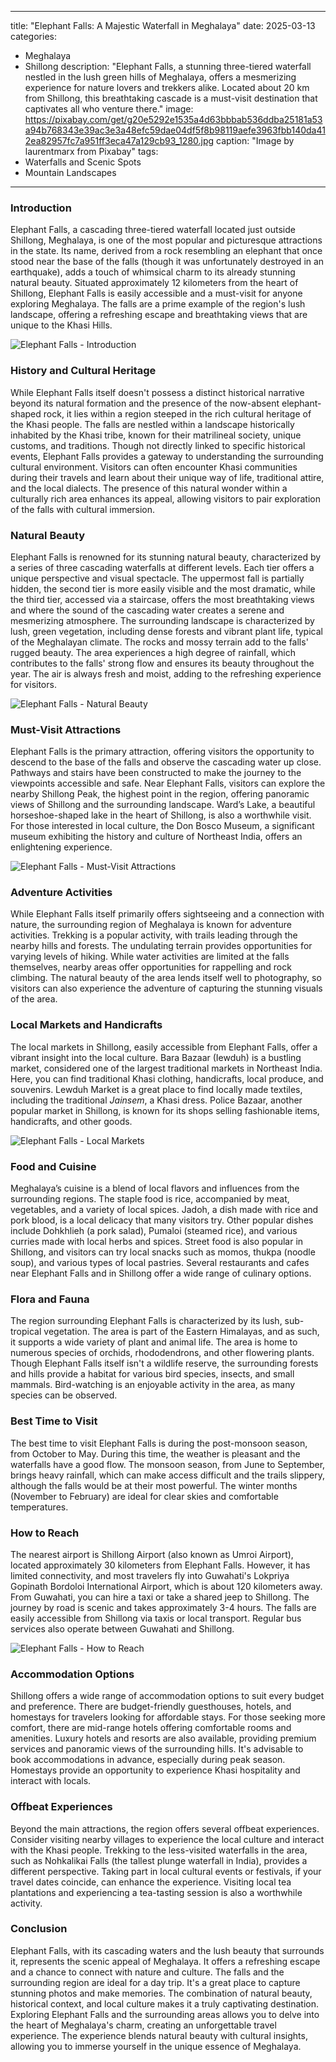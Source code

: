 
---
title: "Elephant Falls: A Majestic Waterfall in Meghalaya"
date: 2025-03-13
categories:
  - Meghalaya
  - Shillong
description: "Elephant Falls, a stunning three-tiered waterfall nestled in the lush green hills of Meghalaya, offers a mesmerizing experience for nature lovers and trekkers alike. Located about 20 km from Shillong, this breathtaking cascade is a must-visit destination that captivates all who venture there."
image: https://pixabay.com/get/g20e5292e1535a4d63bbbab536ddba25181a53a94b768343e39ac3e3a48efc59dae04df5f8b98119aefe3963fbb140da412ea82957fc7a951ff3eca47a129cb93_1280.jpg
caption: "Image by laurentmarx from Pixabay"
tags: 
  - Waterfalls and Scenic Spots
  - Mountain Landscapes
---


### **Introduction**

Elephant Falls, a cascading three-tiered waterfall located just outside Shillong, Meghalaya, is one of the most popular and picturesque attractions in the state. Its name, derived from a rock resembling an elephant that once stood near the base of the falls (though it was unfortunately destroyed in an earthquake), adds a touch of whimsical charm to its already stunning natural beauty. Situated approximately 12 kilometers from the heart of Shillong, Elephant Falls is easily accessible and a must-visit for anyone exploring Meghalaya. The falls are a prime example of the region's lush landscape, offering a refreshing escape and breathtaking views that are unique to the Khasi Hills.

<img src="placeholder_elephant_falls_introduction.jpg" alt="Elephant Falls - Introduction">

### **History and Cultural Heritage**

While Elephant Falls itself doesn't possess a distinct historical narrative beyond its natural formation and the presence of the now-absent elephant-shaped rock, it lies within a region steeped in the rich cultural heritage of the Khasi people. The falls are nestled within a landscape historically inhabited by the Khasi tribe, known for their matrilineal society, unique customs, and traditions. Though not directly linked to specific historical events, Elephant Falls provides a gateway to understanding the surrounding cultural environment. Visitors can often encounter Khasi communities during their travels and learn about their unique way of life, traditional attire, and the local dialects. The presence of this natural wonder within a culturally rich area enhances its appeal, allowing visitors to pair exploration of the falls with cultural immersion.

### **Natural Beauty**

Elephant Falls is renowned for its stunning natural beauty, characterized by a series of three cascading waterfalls at different levels. Each tier offers a unique perspective and visual spectacle. The uppermost fall is partially hidden, the second tier is more easily visible and the most dramatic, while the third tier, accessed via a staircase, offers the most breathtaking views and where the sound of the cascading water creates a serene and mesmerizing atmosphere. The surrounding landscape is characterized by lush, green vegetation, including dense forests and vibrant plant life, typical of the Meghalayan climate. The rocks and mossy terrain add to the falls' rugged beauty. The area experiences a high degree of rainfall, which contributes to the falls' strong flow and ensures its beauty throughout the year. The air is always fresh and moist, adding to the refreshing experience for visitors.

<img src="placeholder_elephant_falls_natural_beauty.jpg" alt="Elephant Falls - Natural Beauty">

### **Must-Visit Attractions**

Elephant Falls is the primary attraction, offering visitors the opportunity to descend to the base of the falls and observe the cascading water up close. Pathways and stairs have been constructed to make the journey to the viewpoints accessible and safe. Near Elephant Falls, visitors can explore the nearby Shillong Peak, the highest point in the region, offering panoramic views of Shillong and the surrounding landscape. Ward’s Lake, a beautiful horseshoe-shaped lake in the heart of Shillong, is also a worthwhile visit. For those interested in local culture, the Don Bosco Museum, a significant museum exhibiting the history and culture of Northeast India, offers an enlightening experience.

<img src="placeholder_elephant_falls_must_visit_attractions.jpg" alt="Elephant Falls - Must-Visit Attractions">

### **Adventure Activities**

While Elephant Falls itself primarily offers sightseeing and a connection with nature, the surrounding region of Meghalaya is known for adventure activities. Trekking is a popular activity, with trails leading through the nearby hills and forests. The undulating terrain provides opportunities for varying levels of hiking. While water activities are limited at the falls themselves, nearby areas offer opportunities for rappelling and rock climbing. The natural beauty of the area lends itself well to photography, so visitors can also experience the adventure of capturing the stunning visuals of the area.

### **Local Markets and Handicrafts**

The local markets in Shillong, easily accessible from Elephant Falls, offer a vibrant insight into the local culture. Bara Bazaar (Iewduh) is a bustling market, considered one of the largest traditional markets in Northeast India. Here, you can find traditional Khasi clothing, handicrafts, local produce, and souvenirs. Lewduh Market is a great place to find locally made textiles, including the traditional *Jainsem*, a Khasi dress. Police Bazaar, another popular market in Shillong, is known for its shops selling fashionable items, handicrafts, and other goods.

<img src="placeholder_elephant_falls_local_markets.jpg" alt="Elephant Falls - Local Markets">

### **Food and Cuisine**

Meghalaya’s cuisine is a blend of local flavors and influences from the surrounding regions. The staple food is rice, accompanied by meat, vegetables, and a variety of local spices. Jadoh, a dish made with rice and pork blood, is a local delicacy that many visitors try. Other popular dishes include Dohkhlieh (a pork salad), Pumaloi (steamed rice), and various curries made with local herbs and spices. Street food is also popular in Shillong, and visitors can try local snacks such as momos, thukpa (noodle soup), and various types of local pastries. Several restaurants and cafes near Elephant Falls and in Shillong offer a wide range of culinary options.

### **Flora and Fauna**

The region surrounding Elephant Falls is characterized by its lush, sub-tropical vegetation. The area is part of the Eastern Himalayas, and as such, it supports a wide variety of plant and animal life. The area is home to numerous species of orchids, rhododendrons, and other flowering plants. Though Elephant Falls itself isn't a wildlife reserve, the surrounding forests and hills provide a habitat for various bird species, insects, and small mammals. Bird-watching is an enjoyable activity in the area, as many species can be observed.

### **Best Time to Visit**

The best time to visit Elephant Falls is during the post-monsoon season, from October to May. During this time, the weather is pleasant and the waterfalls have a good flow. The monsoon season, from June to September, brings heavy rainfall, which can make access difficult and the trails slippery, although the falls would be at their most powerful. The winter months (November to February) are ideal for clear skies and comfortable temperatures.

### **How to Reach**

The nearest airport is Shillong Airport (also known as Umroi Airport), located approximately 30 kilometers from Elephant Falls. However, it has limited connectivity, and most travelers fly into Guwahati's Lokpriya Gopinath Bordoloi International Airport, which is about 120 kilometers away. From Guwahati, you can hire a taxi or take a shared jeep to Shillong. The journey by road is scenic and takes approximately 3-4 hours. The falls are easily accessible from Shillong via taxis or local transport. Regular bus services also operate between Guwahati and Shillong.

<img src="placeholder_elephant_falls_how_to_reach.jpg" alt="Elephant Falls - How to Reach">

### **Accommodation Options**

Shillong offers a wide range of accommodation options to suit every budget and preference. There are budget-friendly guesthouses, hotels, and homestays for travelers looking for affordable stays. For those seeking more comfort, there are mid-range hotels offering comfortable rooms and amenities. Luxury hotels and resorts are also available, providing premium services and panoramic views of the surrounding hills. It's advisable to book accommodations in advance, especially during peak season. Homestays provide an opportunity to experience Khasi hospitality and interact with locals.

### **Offbeat Experiences**

Beyond the main attractions, the region offers several offbeat experiences. Consider visiting nearby villages to experience the local culture and interact with the Khasi people. Trekking to the less-visited waterfalls in the area, such as Nohkalikai Falls (the tallest plunge waterfall in India), provides a different perspective. Taking part in local cultural events or festivals, if your travel dates coincide, can enhance the experience. Visiting local tea plantations and experiencing a tea-tasting session is also a worthwhile activity.

### **Conclusion**

Elephant Falls, with its cascading waters and the lush beauty that surrounds it, represents the scenic appeal of Meghalaya. It offers a refreshing escape and a chance to connect with nature and culture. The falls and the surrounding region are ideal for a day trip. It's a great place to capture stunning photos and make memories. The combination of natural beauty, historical context, and local culture makes it a truly captivating destination. Exploring Elephant Falls and the surrounding areas allows you to delve into the heart of Meghalaya's charm, creating an unforgettable travel experience. The experience blends natural beauty with cultural insights, allowing you to immerse yourself in the unique essence of Meghalaya.


